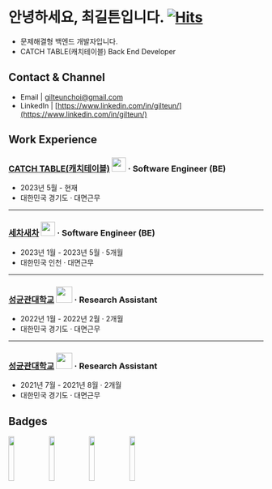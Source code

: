 # 안녕하세요, 최길튼입니다. [![Hits](https://hits.seeyoufarm.com/api/count/incr/badge.svg?url=https%3A%2F%2Fgithub.com%2Fgilteunchoi&count_bg=%23000000&title_bg=%23000000&icon=github.svg&icon_color=%23FFFFFF&title=hits&edge_flat=false)](https://mailcar.com)

- 문제해결형 백엔드 개발자입니다.
- CATCH TABLE(캐치테이블) Back End Developer

## Contact & Channel
- Email | gilteunchoi@gmail.com
- LinkedIn | [https://www.linkedin.com/in/gilteun/](https://www.linkedin.com/in/gilteun/)

## Work Experience

### [CATCH TABLE(캐치테이블)](https://app.catchtable.co.kr/) <img src = "https://media.licdn.com/dms/image/D4E0BAQGekz0QZRhebw/company-logo_100_100/0/1680663308107?e=1694649600&v=beta&t=kFLK7ZJbunsYVv7QmuTiHwBgeH278kbgyO0cxo4lN5k" width="28px" height="28px"> · Software Engineer (BE)
- 2023년 5월 - 현재
- 대한민국 경기도 · 대면근무
---

### [세차새차](https://www.washcar.me/) <img src = "https://landing.washcar.me/img/Logo.png" width="28px" height="28px"> · Software Engineer (BE)
- 2023년 1월 - 2023년 5월 · 5개월
- 대한민국 인천 · 대면근무
---

### [성균관대학교](http://iotlab.skku.edu/) <img src = "https://media.licdn.com/dms/image/C510BAQH9AIgSW2OIGA/company-logo_100_100/0/1519894777649?e=1694649600&v=beta&t=-fcJ9TarU1Oaj_ctHcarlEMb-I7xf2WHqUK0VK_OZ2A" width="32px" height="32px"> · Research Assistant
- 2022년 1월 - 2022년 2월 · 2개월
- 대한민국 경기도 · 대면근무
---

### [성균관대학교](http://iotlab.skku.edu/) <img src = "https://media.licdn.com/dms/image/C510BAQH9AIgSW2OIGA/company-logo_100_100/0/1519894777649?e=1694649600&v=beta&t=-fcJ9TarU1Oaj_ctHcarlEMb-I7xf2WHqUK0VK_OZ2A" width="32px" height="32px"> · Research Assistant
- 2021년 7월 - 2021년 8월 · 2개월
- 대한민국 경기도 · 대면근무

## Badges

<img src = "https://user-images.githubusercontent.com/61682534/226188069-df0c7cb7-e2c9-473c-b5f0-30ef5f6c7c90.png" width="15%" height="15%"> <img src = "https://user-images.githubusercontent.com/61682534/226187886-f0a76650-d52e-4965-94ea-124da3cc9758.png" width="15%" height="15%"> <img src = "https://user-images.githubusercontent.com/61682534/226187737-bd5cb5a7-3ab9-4a7d-85c1-30f006437435.png" width="15%" height="15%"> <img src = "https://user-images.githubusercontent.com/61682534/226187741-75a75c81-accc-4c0b-84ec-da2396984e4a.png" width="15%" height="15%">
